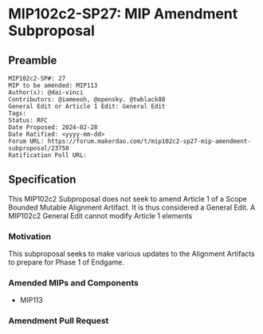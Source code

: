 # MIP102c2-SP27: MIP Amendment Subproposal

## Preamble

```
MIP102c2-SP#: 27
MIP to be amended: MIP113
Author(s): @dai-vinci
Contributors: @iameeoh, @opensky. @twblack88
General Edit or Article 1 Edit: General Edit
Tags:
Status: RFC
Date Proposed: 2024-02-28
Date Ratified: <yyyy-mm-dd>
Forum URL: https://forum.makerdao.com/t/mip102c2-sp27-mip-amendment-subproposal/23758
Ratification Poll URL:
```

## Specification

This MIP102c2 Subproposal does not seek to amend Article 1 of a Scope Bounded Mutable Alignment Artifact. It is thus considered a General Edit. A MIP102c2 General Edit cannot modify Article 1 elements

### Motivation

This subproposal seeks to make various updates to the Alignment Artifacts to prepare for Phase 1 of Endgame.

### Amended MIPs and Components

- MIP113

### Amendment Pull Request